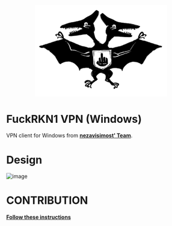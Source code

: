 <p align="center">
  <img src="./media/logofckrkn.jpg" width="350" title="FuckRKN1">
</p>

# FuckRKN1 VPN (Windows)
VPN client for Windows from [**nezavisimost' Team**](https://github.com/nezavisimost).

<!--
# Features

# Technology
-->

# Design 
![image](https://user-images.githubusercontent.com/6414316/181246606-6b245c4a-99ec-4b1d-8f40-fdd82bdc1ae3.png)

<!-- # Screencast -->

# CONTRIBUTION
[**Follow these instructions**](./CONTRIBUTION.md)
